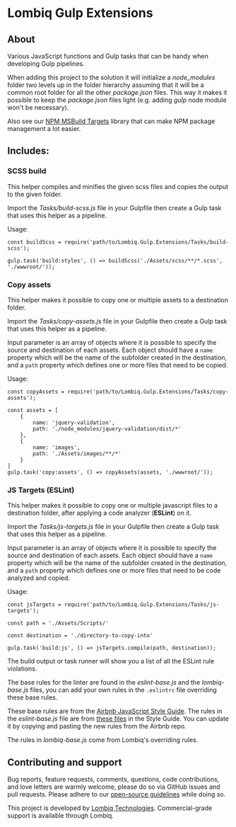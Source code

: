 # Lombiq Gulp Extensions



## About

Various JavaScript functions and Gulp tasks that can be handy when developing Gulp pipelines.

When adding this project to the solution it will initialize a _node_modules_ folder two levels up in the folder hierarchy assuming that it will be a common root folder for all the other _package.json_ files. This way it makes it possible to keep the _package.json_ files light (e.g. adding _gulp_ node module won't be necessary).

Also see our [NPM MSBuild Targets](https://github.com/Lombiq/NPM-Targets) library that can make NPM package management a lot easier.


## Includes:

### SCSS build

This helper compiles and minifies the given scss files and copies the output to the given folder. 

Import the _Tasks/build-scss.js_ file in your Gulpfile then create a Gulp task that uses this helper as a pipeline.

Usage:

```
const buildScss = require('path/to/Lombiq.Gulp.Extensions/Tasks/build-scss');

gulp.task('build:styles', () => buildScss('./Assets/scss/**/*.scss', './wwwroot/'));
```

### Copy assets

This helper makes it possible to copy one or multiple assets to a destination folder. 

Import the _Tasks/copy-assets.js_ file in your Gulpfile then create a Gulp task that uses this helper as a pipeline.

Input parameter is an array of objects where it is possible to specify the source and destination of each assets. Each object should have a `name` property which will be the name of the subfolder created in the destination, and a `path` property which defines one or more files that need to be copied.

Usage:

```
const copyAssets = require('path/to/Lombiq.Gulp.Extensions/Tasks/copy-assets');

const assets = [        
    {
        name: 'jquery-validation',
        path: './node_modules/jquery-validation/dist/*'
    },
    {
        name: 'images',
        path: './Assets/images/**/*'
    }
]
gulp.task('copy:assets', () => copyAssets(assets, './wwwroot/'));
```

### JS Targets (ESLint)

This helper makes it possible to copy one or multiple javascript files to a destination folder, after applying a code analyzer (**ESLint**) on it.

Import the _Tasks/js-targets.js_ file in your Gulpfile then create a Gulp task that uses this helper as a pipeline.

Input parameter is an array of objects where it is possible to specify the source and destination of each assets. Each object should have a `name` property which will be the name of the subfolder created in the destination, and a `path` property which defines one or more files that need to be code analyzed and copied.

Usage:

```
const jsTargets = require('path/to/Lombiq.Gulp.Extensions/Tasks/js-targets');

const path = './Assets/Scripts/'

const destination = './directory-to-copy-into'

gulp.task('build:js', () => jsTargets.compile(path, destination));
```
The build output or task runner will show you a list of all the ESLint rule violations.

The base rules for the linter are found in the *eslint-base.js* and the *lombiq-base.js* files, you can add your own rules in the `.eslintrc` file overriding these base rules.

These base rules are from the [Airbnb JavaScript Style Guide](https://github.com/airbnb/javascript). The rules in the *eslint-base.js* file are from [these files](https://github.com/airbnb/javascript/tree/master/packages/eslint-config-airbnb-base/rules) in the Style Guide. You can update it by copying and pasting the new rules from the Airbnb repo.

The rules in *lombiq-base.js* come from Lombiq's overriding rules.


## Contributing and support

Bug reports, feature requests, comments, questions, code contributions, and love letters are warmly welcome, please do so via GitHub issues and pull requests. Please adhere to our [open-source guidelines](https://lombiq.com/open-source-guidelines) while doing so.

This project is developed by [Lombiq Technologies](https://lombiq.com/). Commercial-grade support is available through Lombiq.
